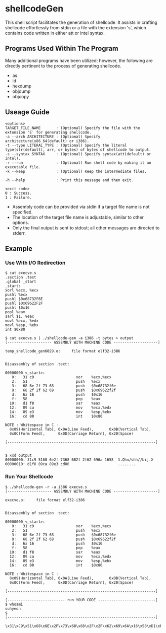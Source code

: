 # shellcodeGen
  This shell script facilitates the generation of shellcode. It assists in crafting shellcode effortlessly from stdin or a file with the extension 's', which contains code written in either att or intel syntax.

## Programs Used Within The Program
  Many additional programs have been utilized; however, the following are directly pertinent to the process of generating shellcode.

- as
- ld
- hexdump
- objdump
- objcopy

## Useage Guide
```
<options>
TARGET_FILE_NAME       : (Optional) Specify the file with the extension 's' for generating shellcode.
-a --arch ARCHITECTURE : (Optional) Specify architecture(x86_64(default) or i386).
-t --type LITERAL_TYPE : (Optional) Specify the literal type(str(default), arr, or bytes) of bytes of shellcode to output.
-s --syntax SYNTAX     : (Optional) Specify syntax(att(default) or intel).
-r --run               : (Optional) Run shell code by making it an executable file.
-k --keep              : (Optional) Keep the intermediate files.

-h --help              : Print this message and then exit.

<exit code>
0 : Success.
1 : Failure.
```
- Assembly code can be provided via stdin if a target file name is not specified.
- The location of the target file name is adjustable, similar to other options.
- Only the final output is sent to stdout; all other messages are directed to stderr.

## Example
### Use With I/O Redirection
```
$ cat execve.s
.section .text
.global _start
_start:
xorl %ecx, %ecx
pushl %ecx
pushl $0x68732F6E
pushl $0x69622F2F
pushl $0x16
popl %eax
sarl $1, %eax
movl %ecx, %edx
movl %esp, %ebx
int $0x80

$ cat execve.s | ./shellcode-gen -a i386 -t bytes > output
[-------------------- ASSEMBLY WITH MACHINE CODE --------------------]

temp_shellcode_gen6029.o:     file format elf32-i386


Disassembly of section .text:

00000000 <_start>:
   0:	31 c9                	xor    %ecx,%ecx
   2:	51                   	push   %ecx
   3:	68 6e 2f 73 68       	push   $0x68732f6e
   8:	68 2f 2f 62 69       	push   $0x69622f2f
   d:	6a 16                	push   $0x16
   f:	58                   	pop    %eax
  10:	d1 f8                	sar    %eax
  12:	89 ca                	mov    %ecx,%edx
  14:	89 e3                	mov    %esp,%ebx
  16:	cd 80                	int    $0x80

NOTE : Whitespace in C :
  0x09(Horizontal Tab), 0x0A(Line Feed),       0x0B(Vertical Tab),
  0x0C(Form Feed),      0x0D(Carriage Return), 0x20(Space)

[-------------------------------------------------------------------]


$ xxd output                                              
00000000: 31c9 5168 6e2f 7368 682f 2f62 696a 1658  1.Qhn/shh//bij.X
00000010: d1f8 89ca 89e3 cd80                      ........
```

### Run Your Shellcode
```
$ ./shellcode-gen -r -a i386 execve.s      
[-------------------- ASSEMBLY WITH MACHINE CODE --------------------]

execve.o:     file format elf32-i386


Disassembly of section .text:

00000000 <_start>:
   0:	31 c9                	xor    %ecx,%ecx
   2:	51                   	push   %ecx
   3:	68 6e 2f 73 68       	push   $0x68732f6e
   8:	68 2f 2f 62 69       	push   $0x69622f2f
   d:	6a 16                	push   $0x16
   f:	58                   	pop    %eax
  10:	d1 f8                	sar    %eax
  12:	89 ca                	mov    %ecx,%edx
  14:	89 e3                	mov    %esp,%ebx
  16:	cd 80                	int    $0x80

NOTE : Whitespace in C :
  0x09(Horizontal Tab), 0x0A(Line Feed),       0x0B(Vertical Tab),
  0x0C(Form Feed),      0x0D(Carriage Return), 0x20(Space)

[-------------------------------------------------------------------]

[-------------------------- run YOUR CODE --------------------------]
$ whoami
suhyeon
$ 
[-------------------------------------------------------------------]

\x31\xC9\x51\x68\x6E\x2F\x73\x68\x68\x2F\x2F\x62\x69\x6A\x16\x58\xD1\xF8\x89\xCA\x89\xE3\xCD\x80
```

